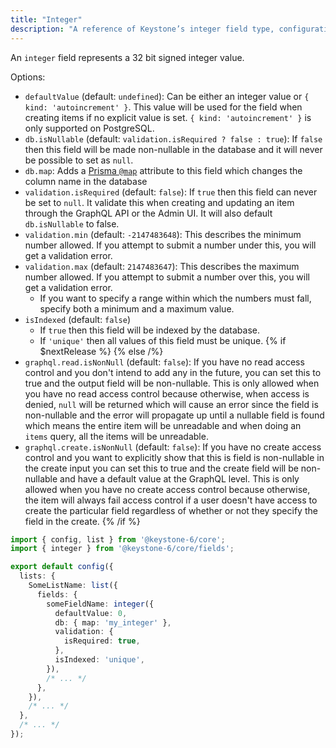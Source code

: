 ```yaml
---
title: "Integer"
description: "A reference of Keystone’s integer field type, configuration and options."
---
```


An `integer` field represents a 32 bit signed integer value.

Options:

- `defaultValue` (default: `undefined`): Can be either an integer value or `{ kind: 'autoincrement' }`.
  This value will be used for the field when creating items if no explicit value is set.
  `{ kind: 'autoincrement' }` is only supported on PostgreSQL.
- `db.isNullable` (default: `validation.isRequired ? false : true`): If `false` then this field will be made non-nullable in the database and it will never be possible to set as `null`.
- `db.map`: Adds a [Prisma `@map`](https://www.prisma.io/docs/reference/api-reference/prisma-schema-reference#map) attribute to this field which changes the column name in the database
- `validation.isRequired` (default: `false`): If `true` then this field can never be set to `null`.
  It validate this when creating and updating an item through the GraphQL API or the Admin UI.
  It will also default `db.isNullable` to false.
- `validation.min` (default: `-2147483648`): This describes the minimum number allowed. If you attempt to submit a number under this, you will get a validation error.
- `validation.max` (default: `2147483647`): This describes the maximum number allowed. If you attempt to submit a number over this, you will get a validation error.
  - If you want to specify a range within which the numbers must fall, specify both a minimum and a maximum value.
- `isIndexed` (default: `false`)
  - If `true` then this field will be indexed by the database.
  - If `'unique'` then all values of this field must be unique.
{% if $nextRelease %}
{% else /%}
- `graphql.read.isNonNull` (default: `false`): If you have no read access control and you don't intend to add any in the future,
  you can set this to true and the output field will be non-nullable. This is only allowed when you have no read access control because otherwise,
  when access is denied, `null` will be returned which will cause an error since the field is non-nullable and the error
  will propagate up until a nullable field is found which means the entire item will be unreadable and when doing an `items` query, all the items will be unreadable.
- `graphql.create.isNonNull` (default: `false`): If you have no create access control and you want to explicitly show that this is field is non-nullable in the create input
  you can set this to true and the create field will be non-nullable and have a default value at the GraphQL level.
  This is only allowed when you have no create access control because otherwise, the item will always fail access control
  if a user doesn't have access to create the particular field regardless of whether or not they specify the field in the create.
{% /if %}

```typescript
import { config, list } from '@keystone-6/core';
import { integer } from '@keystone-6/core/fields';

export default config({
  lists: {
    SomeListName: list({
      fields: {
        someFieldName: integer({
          defaultValue: 0,
          db: { map: 'my_integer' },
          validation: {
            isRequired: true,
          },
          isIndexed: 'unique',
        }),
        /* ... */
      },
    }),
    /* ... */
  },
  /* ... */
});
```
